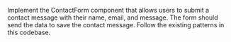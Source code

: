 Implement the ContactForm component that allows users to submit a contact message with their name, email, and message. The form should send the data to save the contact message. Follow the existing patterns in this codebase.